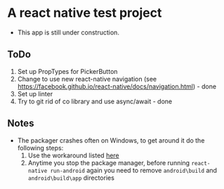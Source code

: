 # A react native test project #
* This app is still under construction.


## ToDo ##
1. Set up PropTypes for PickerButton
2. Change to use new react-native navigation (see https://facebook.github.io/react-native/docs/navigation.html) - done
3. Set up linter
4. Try to git rid of co library and use async/await - done

## Notes ##
* The packager crashes often on Windows, to get around it do the following steps:
  1. Use the workaround listed [here](https://github.com/facebook/react-native/issues/9136#issuecomment-248565578)
  2. Anytime you stop the package manager, before running `react-native run-android` again you need to remove `android\build` and `android\build\app` directories